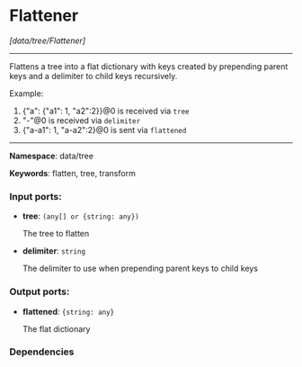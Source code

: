 # Flattener

_[data/tree/Flattener]_

---

Flattens a tree into a flat dictionary with keys created by prepending parent keys and a delimiter to child keys recursively.

Example:

1. {"a": {"a1": 1, "a2":2}}@0 is received via `tree`
2. "-"@0 is received via `delimiter`
3. {"a-a1": 1, "a-a2":2}@0 is sent via `flattened`

---

__Namespace__: data/tree

__Keywords__: flatten, tree, transform

### Input ports:

* __tree__: ` (any[] or {string: any}) `

    The tree to flatten


* __delimiter__: ` string `

    The delimiter to use when prepending parent keys to child keys

### Output ports:

* __flattened__: ` {string: any} `

    The flat dictionary

### Dependencies




